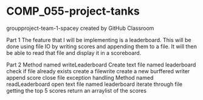# COMP_055-project-tanks
groupproject-team-1-spacey created by GitHub Classroom

Part 1
The feature that I will be implementing is a leaderboard. This will be done using file IO by writing scores and appending them to a file.
It will then be able to read that file and display it in a scoreboard.

Part 2
Method named writeLeaderboard
  Create text file named leaderboard
  check if file already exists
  create a filewrite
  create a new burffered writer
  append score
  close file
  exception handling
Method named readLeaderboard
  open text file named leaderboard
  iterate through file getting the top 5 scores
  return an arraylist of the scores
